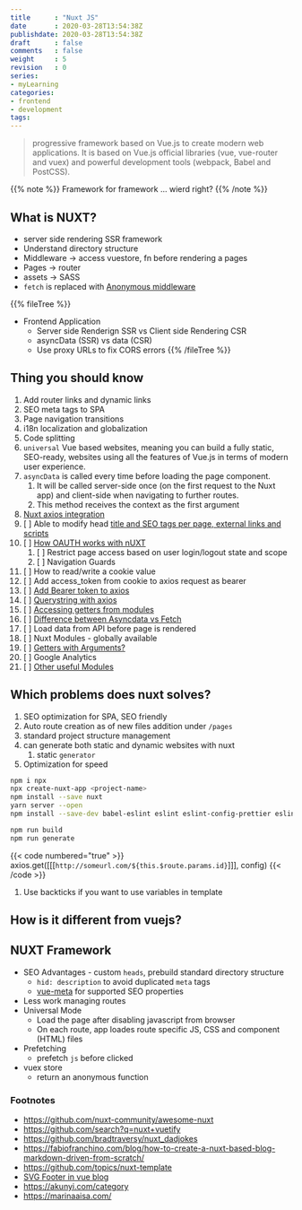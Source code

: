 ```yaml
---
title      : "Nuxt JS"
date       : 2020-03-28T13:54:38Z
publishdate: 2020-03-28T13:54:38Z
draft      : false
comments   : false
weight     : 5
revision   : 0
series:
- myLearning
categories:
- frontend
- development
tags:
---
```


> progressive framework based on Vue.js to create modern web applications. It is based on Vue.js official libraries (vue, vue-router and vuex) and powerful development tools (webpack, Babel and PostCSS).

{{% note %}}
Framework for framework ... wierd right?
{{% /note %}}

## What is NUXT?

* server side rendering SSR framework
* Understand directory structure
* Middleware -> access vuestore, fn before rendering a pages
* Pages -> router
* assets -> SASS
* `fetch` is replaced with [Anonymous middleware](https://nuxtjs.org/api/pages-middleware#anonymous-middleware)

{{% fileTree %}}
* Frontend Application
  * Server side Renderign SSR vs Client side Rendering CSR
  * asyncData (SSR) vs data (CSR)
  * Use proxy URLs to fix CORS errors
{{% /fileTree %}}

## Thing you should know

1. Add router links and dynamic links
2. SEO meta tags to SPA
3. Page navigation transitions
4. i18n localization and globalization
5. Code splitting
6. `universal` Vue based websites, meaning you can build a fully static, SEO-ready, websites using all the features of Vue.js in terms of modern user experience.
7. `asyncData` is called every time before loading the page component.
   1. It will be called server-side once (on the first request to the Nuxt app) and client-side when navigating to further routes.
   2. This method receives the context as the first argument
8. [Nuxt axios integration](https://axios.nuxtjs.org/setup.html#install)
9. [ ] Able to modify head [title and SEO tags per page, external links and scripts](https://nuxtjs.org/faq/)
10. [ ] [How OAUTH works with nUXT](https://auth.nuxtjs.org/)
    1.  [ ] Restrict page access based on user login/logout state and scope
    2.  [ ] Navigation Guards
11. [ ] How to read/write a cookie value
12. [ ] Add access_token from cookie to axios request as bearer
13. [ ] [Add Bearer token to axios](https://axios.nuxtjs.org/helpers.html#settoken)
14. [ ] [Querystring with axios](https://github.com/nuxt-community/axios-module/issues/97)
15. [ ] [Accessing getters from modules](https://forum.vuejs.org/t/vuex-namespace-getters-accessing-across-modules/25474/12)
16. [ ] [Difference between Asyncdata vs Fetch](https://stackoverflow.com/questions/49251437/difference-between-asyncdata-vs-fetch)
17. [ ] Load data from API before page is rendered
18. [ ] Nuxt Modules - globally available
19. [ ] [Getters with Arguments?](https://stackoverflow.com/questions/41503527/vuexjs-getter-with-argument)
20. [ ] Google Analytics
21. [ ] [Other useful Modules](https://www.telerik.com/blogs/20-nuxt-modules-with-tips-to-increase-productivity-build-web-apps-faster)

## Which problems does nuxt solves?

1. SEO optimization for SPA, SEO friendly
2. Auto route creation as of new files addition under `/pages`
3. standard project structure management
4. can generate both static and dynamic websites with nuxt
   1. static `generator`
5. Optimization for speed


```sh
npm i npx
npx create-nuxt-app <project-name>
npm install --save nuxt
yarn server --open
npm install --save-dev babel-eslint eslint eslint-config-prettier eslint-loader eslint-plugin-vue eslint-plugin-prettier prettier

npm run build
npm run generate
```

{{< code numbered="true" >}}
axios.get([[[`http://someurl.com/${this.$route.params.id}`]]], config)
{{< /code >}}

1. Use backticks if you want to use variables in template

## How is it different from vuejs?

## NUXT Framework

* SEO Advantages - custom `heads`, prebuild standard directory structure
  * `hid: description` to avoid duplicated `meta` tags
  * [vue-meta](https://vue-meta.nuxtjs.org/api/#plugin-properties) for supported SEO properties
* Less work managing routes
* Universal Mode
  * Load the page after disabling javascript from browser
  * On each route, app loades route specific JS, CSS and component (HTML) files
* Prefetching
  * prefetch `js` before clicked
* vuex store
  * return an anonymous function

### Footnotes

* https://github.com/nuxt-community/awesome-nuxt
* https://github.com/search?q=nuxt+vuetify
* https://github.com/bradtraversy/nuxt_dadjokes
* https://fabiofranchino.com/blog/how-to-create-a-nuxt-based-blog-markdown-driven-from-scratch/
* https://github.com/topics/nuxt-template
* [SVG Footer in vue blog](https://github.com/Gomah/bluise)
* https://akunyi.com/category
* https://marinaaisa.com/
